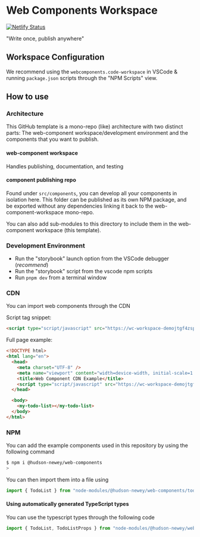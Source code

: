 # Web Components Workspace

[![Netlify Status](https://api.netlify.com/api/v1/badges/4cc663fa-d0c0-486b-b108-559ba35fb3ff/deploy-status)](https://app.netlify.com/sites/wc-workspace-demojtgf4zsprh/deploys)

"Write once, publish anywhere"

## Workspace Configuration

We recommend using the `webcomponents.code-workspace` in VSCode & running `package.json` scripts through the "NPM Scripts" view.

## How to use

### Architecture

This GitHub template is a mono-repo (like) architecture with two distinct parts: The web-component workspace/development environment
and the components that you want to publish.

#### web-component workspace

Handles publishing, documentation, and testing

#### component publishing repo

Found under `src/components`, you can develop all your components in isolation here.
This folder can be published as its own NPM package, and be exported without any dependencies linking it back to the
web-component-workspace mono-repo.

You can also add sub-modules to this directory to include them in the web-component workspace (this template).

### Development Environment

- Run the "storybook" launch option from the VSCode debugger (_recommend_)
- Run the "storybook" script from the vscode npm scripts
- Run `pnpm dev` from a terminal window

### CDN

You can import web components through the CDN

Script tag snippet:

```html
<script type="script/javascript" src="https://wc-workspace-demojtgf4zsprh.netlify.app/todoList.js"></script>
```

Full page example:

```html
<!DOCTYPE html>
<html lang="en">
  <head>
    <meta charset="UTF-8" />
    <meta name="viewport" content="width=device-width, initial-scale=1.0" />
    <title>Web Component CDN Example</title>
    <script type="script/javascript" src="https://wc-workspace-demojtgf4zsprh.netlify.app/todoList.js"></script>
  </head>

  <body>
    <my-todo-list></my-todo-list>
  </body>
</html>
```

### NPM

You can add the example components used in this repository by using the following command

```sh
$ npm i @hudson-newey/web-components
>
```

You can then import them into a file using

```js
import { TodoList } from "node-modules/@hudson-newey/web-components/todoList";
```

#### Using automatically generated TypeScript types

You can use the typescript types through the following code

```ts
import { TodoList, TodoListProps } from "node-modules/@hudson-newey/webcomponents/@types/todoList";
```
